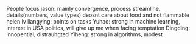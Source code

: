 People    			focus
jason: mainly convergence, process streamline, details(numbers, value types) deosnt care about food and not flammable
helen lv liangying: points on tasks
Yuhao: strong in machine learning, interest in USA politics, will give up me when facing temptation
Dingding: innopential, distrauhgted
Yiheng: strong in algorithms, modest